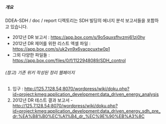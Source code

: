 ##### 개요 
DDEA-SDH / doc / report 디렉토리는 SDH 빌딩의 에너지 분석 보고서들을 포함하고 있습니다. 
  - 2012년 DR 보고서 : https://app.box.com/s/9o5quxsfhvzmj61zj0hy
  - 2012년 DR 제어를 위한 리스트 엑셀 파일 : https://app.box.com/s/uk2yn9x6vacpcuxtw0p1
  - 그외 다양한 파일들 : https://app.box.com/files/0/f/1122948089/SDH_control

###### (참고) 기존 위키 작성된 정리 웹페이지 
  1. 입구 : http://125.7.128.54:8070/wordpress/wiki/doku.php?id=project:kmeg:application_development:data_driven_energy_analysis
  1. 2012년 DR 테스트 결과 보고서
    - http://125.7.128.54:8070/wordpress/wiki/doku.php?id=project:kmeg:application_development:data_driven_energy_sdh_pre_dr:%EA%B8%B0%EC%A1%B4_dr_%EC%9E%90%EB%A3%8C
